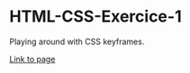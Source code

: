 # HTML-CSS-Exercice-1

Playing around with CSS keyframes.

[Link to page](https://superchillb.github.io/becode-learning/HTML5:CSS3/HTML-CSS-Exercice-1/index.html)
